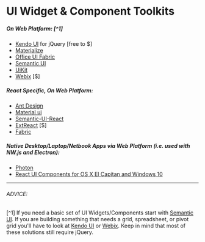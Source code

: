 # UI Widget & Component Toolkits

##### On Web Platform: [^1]

* [Kendo UI](http://www.telerik.com/kendo-ui) for jQuery [free to $]
* [Materialize](http://materializecss.com/)
* [Office UI Fabric](http://dev.office.com/fabric)
* [Semantic UI](http://semantic-ui.com/)
* [UiKit](https://getuikit.com/)
* [Webix](http://webix.com/) [$]

##### React Specific, On Web Platform:

* [Ant Design](https://ant.design/)
* [Material ui](http://material-ui.com/)
* [Semantic-UI-React](http://react.semantic-ui.com/introduction)
* [ExtReact](https://www.sencha.com/products/extreact/#app) [$]
* [Fabric](https://developer.microsoft.com/en-us/fabric)

##### Native Desktop/Laptop/Netbook Apps via Web Platform (i.e. used with NW.js and Electron):

* [Photon](http://photonkit.com/)
* [React UI Components for OS X El Capitan and Windows 10](http://gabrielbull.github.io/react-desktop/)

***

###### ADVICE:

[^1] If you need a basic set of UI Widgets/Components start with [Semantic UI](http://semantic-ui.com/). If you are building something that needs a grid, spreadsheet, or pivot grid you'll have to look at [Kendo UI](http://www.telerik.com/kendo-ui) or [Webix](http://webix.com/). Keep in mind that most of these solutions still require jQuery.






































 






